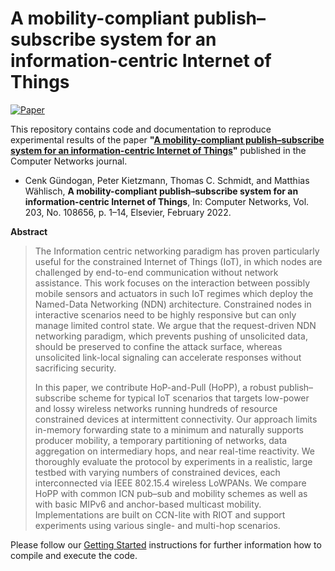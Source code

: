 # A mobility-compliant publish–subscribe system for an information-centric Internet of Things

[![Paper][paper-badge]][paper-link]

This repository contains code and documentation to reproduce experimental results of the paper **"[A mobility-compliant publish–subscribe system for an information-centric Internet of Things][paper-link]"**
published in the Computer Networks journal.

* Cenk Gündogan, Peter Kietzmann, Thomas C. Schmidt, and Matthias Wählisch,
**A mobility-compliant publish–subscribe system for an information-centric Internet of Things**,
In: Computer Networks, Vol. 203, No. 108656, p. 1–14, Elsevier, February 2022.

 **Abstract**
 > The Information centric networking paradigm has proven particularly useful for the constrained Internet of
   Things (IoT), in which nodes are challenged by end-to-end communication without network assistance. This
   work focuses on the interaction between possibly mobile sensors and actuators in such IoT regimes which
   deploy the Named-Data Networking (NDN) architecture. Constrained nodes in interactive scenarios need to be
   highly responsive but can only manage limited control state. We argue that the request-driven NDN networking
   paradigm, which prevents pushing of unsolicited data, should be preserved to confine the attack surface,
   whereas unsolicited link-local signaling can accelerate responses without sacrificing security.
 >
 > In this paper, we contribute HoP-and-Pull (HoPP), a robust publish–subscribe scheme for typical IoT
   scenarios that targets low-power and lossy wireless networks running hundreds of resource constrained devices
   at intermittent connectivity. Our approach limits in-memory forwarding state to a minimum and naturally
   supports producer mobility, a temporary partitioning of networks, data aggregation on intermediary hops,
   and near real-time reactivity. We thoroughly evaluate the protocol by experiments in a realistic, large testbed
   with varying numbers of constrained devices, each interconnected via IEEE 802.15.4 wireless LoWPANs. We
   compare HoPP with common ICN pub–sub and mobility schemes as well as with basic MIPv6 and anchor-based
   multicast mobility. Implementations are built on CCN-lite with RIOT and support experiments using various
   single- and multi-hop scenarios.

Please follow our [Getting Started](getting_started.md) instructions for further information how to compile and execute the code.

<!-- TODO: update URLs -->
[paper-link]:https://doi.org/10.1016/j.comnet.2021.108656
<!-- [paper-badge]:https://img.shields.io/badge/Paper-IEEE%20Xplore-gray -->
[paper-badge]:https://img.shields.io/badge/Paper-Elsevier-green
